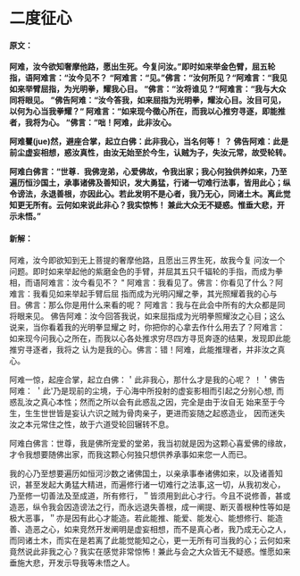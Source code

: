 # 二度征心

#### 原文：

**阿难，汝今欲知奢摩他路，愿出生死。今复问汝。”即时如来举金色臂，屈五轮指，语阿难言：“汝今见不？**
**“阿难言：“见。”佛言：“汝何所见？“阿难言：“我见如来举臂屈指，为光明拳，耀我心目。
“佛言：“汝将谁见？“阿难言：“我与大众同将眼见。**
**”佛告阿难：“汝今答我，如来屈指为光明拳，耀汝心目。汝目可见，以何为心当我拳耀？“
阿难言：“如来现今徵心所在，而我以心推穷寻逐，即能推者，我将为心。
“佛言：“咄！阿难，此非汝心。**

**阿难矍(jue)然，避座合掌，起立白佛：此非我心，当名何等！ ？
佛告阿难：此是前尘虚妄相想，惑汝真性，由汝无始至於今生，认贼为子，失汝元常，故受轮转。**

**阿难白佛言：“世尊．我佛宠弟，心爱佛故，令我出家；我心何独供养如来，乃至遍历恒沙国土，承事诸佛及善知识，发大勇猛，行诸一切难行法事，皆用此心；纵令谤法，永退善根，亦因此心。若此发明不是心者，我乃无心，同诸土木。离此觉知更无所有。云何如来说此非心？我实惊怖！
兼此大众无不疑惑。惟垂大悲，开示未悟。”**

#### 新解：

阿难，汝今即欲知到无上菩提的奢摩他路，且愿出三界生死，故我今复
问汝一个问题。即时如来举起他的紫磨金色的手臂，并屈其五只千辐轮的手指，而成为拳相，而语阿难言：汝今看见不？ "
阿难言：我看见了。佛言：你看见了什么？阿难言：我看见如来举起手臂后屈
指而成为光明闪耀之拳，其光照耀着我的心与目。佛言：那么你是用什么来看的呢？
阿难言：我与在此会中所有的大众都是同将眼来见。
佛告阿难：汝今回答我说，如来屈指成为光明拳照耀汝之心目；这么说来，当你看着我的光明拳显耀之
时，你把你的心拿去作什么用去了？阿难言：如来现今问我心之所在，而我以心各处推求穷尽四方寻觅奔逐的结果，发现即此能推穷寻逐者，我将之
认为是我的心。佛言：错！阿难，此能推理者，并非汝之真心。

阿难一惊，起座合掌，起立白佛：＇此非我心，那什么才是我的心呢？ ！＇佛告阿难：
＇此'乃是现前的尘境，于心海中所投射的虚妄影相而引起之分别心想,
而惑乱汝之真心本性；然而之所以会有此惑乱之因，完全是由于汝自无
始来至于今生，生生世世皆是妄认六识之贼为骨肉亲子，更进而妄随之起惑造业，
因而迷失汝之本元常住之性，故于六道受轮回辗转不息。

阿难白佛言：世尊，我是佛所宠爱的堂弟，我当初就是因为这颗心喜爱佛的缘故，才令我想要随佛出家，而我这颗心何独只想供养承事如来您一人而已。

我的心乃至想要遍历如恒河沙数之诸佛国土，以亲承事奉诸佛如来，以及诸善知识，甚至发起大勇猛大精进，而遍修行诸一切难行之法事,这一切，从我初发心，乃至修一切善法及至成道，所有修行，＂皆须用到此心才行。今且不说修善，甚或造恶，纵令我会因造谤法之行，而永远退失善根，成一阐提、断灭善根种性等如是极大恶事，＂亦是因有此心才能造。若此能推、能爱、能发心、能想修行、能造善、造恶之心，如来竞然开发阐明是虚妄相想，而不是真心者，我乃成无心之人，而同诸土木，而实在是若离了此能觉能知之心，更一无所有可当我的心；云何如来竟然说此非我之心？我实在感觉非常惊怖！兼此与会之大众皆无不疑惑。惟愿如来垂施大悲，开发示导我等未悟之人。
